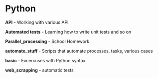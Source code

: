 # Python

**API** - Working with various API

**Automated tests** - Learning how to write unit tests and so on

**Parallel_processing** - School Homework
	
**automate_stuff** - Scripts that automate processes, tasks, various cases
	
**basic** - Excercuses with Python syntax

**web_scrapping** - automatic tests
